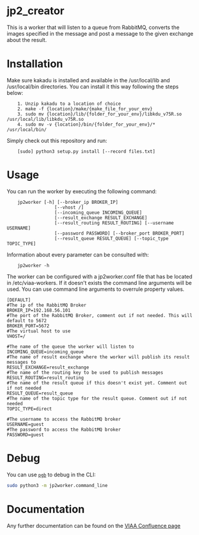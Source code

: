# jp2_creator

This is a worker that will listen to a queue from RabbitMQ, converts the images specified in the message and post a message to the given exchange about the result.

# Installation

Make sure kakadu is installed and available in the /usr/local/lib and /usr/local/bin directories. You can install it this way following the steps below:

```
    1. Unzip kakadu to a location of choice
    2. make -f {location}/make/{make_file_for_your_env}
    3. sudo mv {location}/lib/{folder_for_your_env}/libkdu_v75R.so /usr/local/lib/libkdu_v75R.so
    4. sudo mv -v {location}/bin/{folder_for_your_env}/* /usr/local/bin/
```

Simply check out this repository and run:

```
    [sudo] python3 setup.py install [--record files.txt]
```

# Usage

You can run the worker by executing the following command:

```
    jp2worker [-h] [--broker_ip BROKER_IP]
                  [--vhost /]
                  [--incoming_queue INCOMING_QUEUE]
                  [--result_exchange RESULT_EXCHANGE]
                  [--result_routing RESULT_ROUTING] [--username USERNAME]
                  [--password PASSWORD] [--broker_port BROKER_PORT]
                  [--result_queue RESULT_QUEUE] [--topic_type TOPIC_TYPE]
```

Information about every parameter can be consulted with:

```
    jp2worker -h
```

The worker can be configured with a jp2worker.conf file that has be located in /etc/viaa-workers. If it doesn't exists the command line arguments will be used. You can use command line arguments to overrule property values.

```
[DEFAULT]
#The ip of the RabbitMQ Broker
BROKER_IP=192.168.56.101
#The port of the RabbitMQ Broker, comment out if not needed. This will default to 5672
BROKER_PORT=5672
#The virtual host to use
VHOST=/

#The name of the queue the worker will listen to
INCOMING_QUEUE=incoming_queue
#The name of result exchange where the worker will publish its result messages to
RESULT_EXCHANGE=result_exchange
#The name of the routing key to be used to publish messages
RESULT_ROUTING=result_routing
#The name of the result queue if this doesn't exist yet. Comment out if not needed
RESULT_QUEUE=result_queue
#The name of the topic type for the result queue. Comment out if not needed
TOPIC_TYPE=direct

#The username to access the RabbitMQ broker
USERNAME=guest
#The password to access the RabbitMQ broker
PASSWORD=guest
```

# Debug

You can use [`pgb`](https://pymotw.com/2/pdb/) to debug in the CLI: 
```bash
sudo python3 -m jp2worker.command_line
```

# Documentation

Any further documentation can be found on the [VIAA Confluence page](https://viaadocumentation.atlassian.net/wiki/display/SI/JP2+creator)
